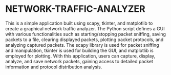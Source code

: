 # NETWORK-TRAFFIC-ANALYZER
This is a simple application built using scapy, tkinter, and matplotlib to create a graphical network traffic analyzer. The Python script defines a GUI with various functionalities such as starting/stopping packet sniffing, saving packets to a file, clearing displayed packets, plotting packet protocols, and analyzing captured packets. The scapy library is used for packet sniffing and manipulation, tkinter is used for building the GUI, and matplotlib is employed for plotting. With this application, users can capture, display, analyze, and save network packets, gaining access to detailed packet information and protocol distribution analysis.
